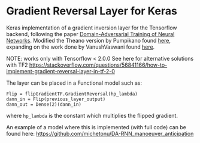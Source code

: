 # Gradient Reversal Layer for Keras
Keras implementation of a gradient inversion layer for the Tensorflow backend, following the paper [Domain-Adversarial Training of Neural Networks](http://jmlr.org/papers/volume17/15-239/15-239.pdf).
Modified the Theano version by Pumpikano found [here](https://github.com/pumpikano/tf-dann), expanding on the work done by VanushVaswani found [here](https://github.com/fchollet/keras/pull/4031).

NOTE: works only with Tensorflow < 2.0.0
See here for alternative solutions with TF2 https://stackoverflow.com/questions/56841166/how-to-implement-gradient-reversal-layer-in-tf-2-0

The layer can be placed in a Functional model such as:

```
Flip = flipGradientTF.GradientReversal(hp_lambda)
dann_in = Flip(previous_layer_output)
dann_out = Dense(2)(dann_in)
```

where `hp_lambda` is the constant which multiplies the flipped gradient.


An example of a model where this is implemented (with full code) can be found here: https://github.com/michetonu/DA-RNN_manoeuver_anticipation

